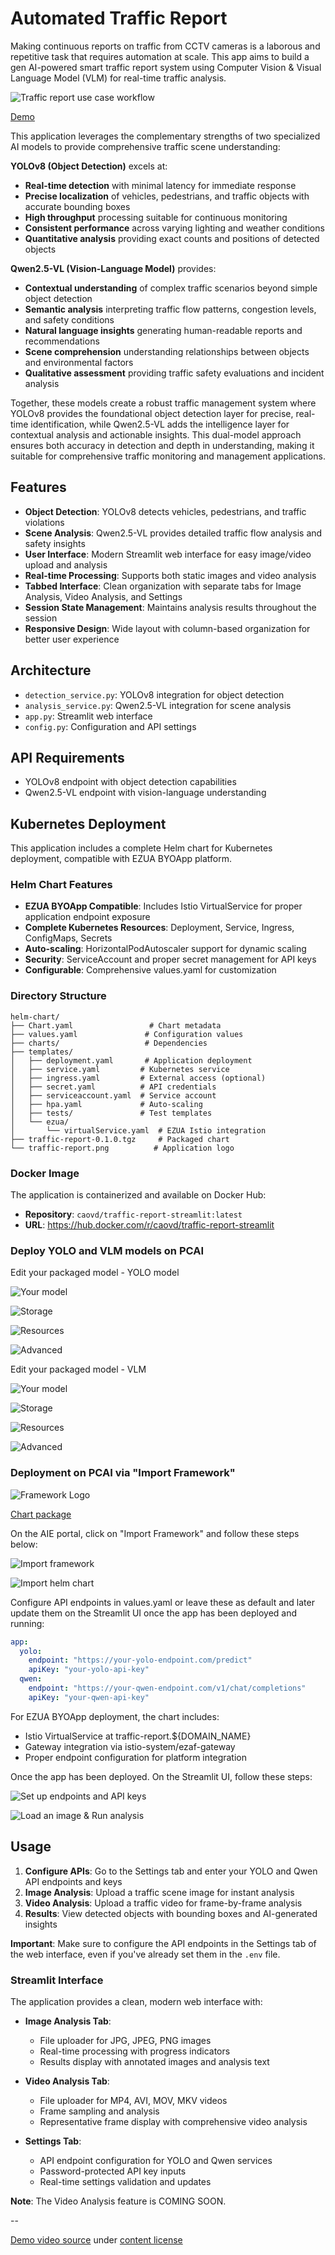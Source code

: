 # Automated Traffic Report

Making continuous reports on traffic from CCTV cameras is a laborous and repetitive task that requires automation at scale. This app aims to build a gen AI-powered smart traffic report system using Computer Vision & Visual Language Model (VLM) for real-time traffic analysis.

![Traffic report use case workflow](./assets/workflow.png)

[Demo](https://storage.googleapis.com/ai-solution-engineering-videos/public/traffic-report-demo.mp4)

This application leverages the complementary strengths of two specialized AI models to provide comprehensive traffic scene understanding:

**YOLOv8 (Object Detection)** excels at:
- **Real-time detection** with minimal latency for immediate response
- **Precise localization** of vehicles, pedestrians, and traffic objects with accurate bounding boxes
- **High throughput** processing suitable for continuous monitoring
- **Consistent performance** across varying lighting and weather conditions
- **Quantitative analysis** providing exact counts and positions of detected objects

**Qwen2.5-VL (Vision-Language Model)** provides:
- **Contextual understanding** of complex traffic scenarios beyond simple object detection
- **Semantic analysis** interpreting traffic flow patterns, congestion levels, and safety conditions
- **Natural language insights** generating human-readable reports and recommendations
- **Scene comprehension** understanding relationships between objects and environmental factors
- **Qualitative assessment** providing traffic safety evaluations and incident analysis

Together, these models create a robust traffic management system where YOLOv8 provides the foundational object detection layer for precise, real-time identification, while Qwen2.5-VL adds the intelligence layer for contextual analysis and actionable insights. This dual-model approach ensures both accuracy in detection and depth in understanding, making it suitable for comprehensive traffic monitoring and management applications.

## Features

- **Object Detection**: YOLOv8 detects vehicles, pedestrians, and traffic violations
- **Scene Analysis**: Qwen2.5-VL provides detailed traffic flow analysis and safety insights
- **User Interface**: Modern Streamlit web interface for easy image/video upload and analysis
- **Real-time Processing**: Supports both static images and video analysis
- **Tabbed Interface**: Clean organization with separate tabs for Image Analysis, Video Analysis, and Settings
- **Session State Management**: Maintains analysis results throughout the session
- **Responsive Design**: Wide layout with column-based organization for better user experience

## Architecture

- `detection_service.py`: YOLOv8 integration for object detection
- `analysis_service.py`: Qwen2.5-VL integration for scene analysis
- `app.py`: Streamlit web interface
- `config.py`: Configuration and API settings

## API Requirements

- YOLOv8 endpoint with object detection capabilities
- Qwen2.5-VL endpoint with vision-language understanding

## Kubernetes Deployment

This application includes a complete Helm chart for Kubernetes deployment, compatible with EZUA BYOApp platform.

### Helm Chart Features

- **EZUA BYOApp Compatible**: Includes Istio VirtualService for proper application endpoint exposure
- **Complete Kubernetes Resources**: Deployment, Service, Ingress, ConfigMaps, Secrets
- **Auto-scaling**: HorizontalPodAutoscaler support for dynamic scaling
- **Security**: ServiceAccount and proper secret management for API keys
- **Configurable**: Comprehensive values.yaml for customization

### Directory Structure

```
helm-chart/
├── Chart.yaml                 # Chart metadata
├── values.yaml               # Configuration values
├── charts/                   # Dependencies
├── templates/
│   ├── deployment.yaml       # Application deployment
│   ├── service.yaml         # Kubernetes service
│   ├── ingress.yaml         # External access (optional)
│   ├── secret.yaml          # API credentials
│   ├── serviceaccount.yaml  # Service account
│   ├── hpa.yaml             # Auto-scaling
│   ├── tests/               # Test templates
│   └── ezua/
│       └── virtualService.yaml  # EZUA Istio integration
├── traffic-report-0.1.0.tgz     # Packaged chart
└── traffic-report.png          # Application logo
```

### Docker Image

The application is containerized and available on Docker Hub:
- **Repository**: `caovd/traffic-report-streamlit:latest`
- **URL**: https://hub.docker.com/r/caovd/traffic-report-streamlit

### Deploy YOLO and VLM models on PCAI

Edit your packaged model - YOLO model 

![Your model](./assets/yolo1.png)

![Storage](./assets/yolo2.png)

![Resources](./assets/yolo3.png)

![Advanced](./assets/yolo4.png)

Edit your packaged model - VLM 

![Your model](./assets/vlm1.png)

![Storage](./assets/vlm2.png)

![Resources](./assets/vlm3.png)

![Advanced](./assets/vlm4.png)

### Deployment on PCAI via "Import Framework"

![Framework Logo](./assets/logo.png)

[Chart package](traffic-report-0.1.3.tgz) 

On the AIE portal, click on "Import Framework" and follow these steps below:

![Import framework](./assets/import-framework.png)

![Import helm chart](./assets/import-chart.png)

Configure API endpoints in values.yaml or leave these as default and later update them on the Streamlit UI once the app has been deployed and running:

```yaml
app:
  yolo:
    endpoint: "https://your-yolo-endpoint.com/predict"
    apiKey: "your-yolo-api-key"
  qwen:
    endpoint: "https://your-qwen-endpoint.com/v1/chat/completions"
    apiKey: "your-qwen-api-key"
```

For EZUA BYOApp deployment, the chart includes:

- Istio VirtualService at traffic-report.${DOMAIN_NAME}
- Gateway integration via istio-system/ezaf-gateway
- Proper endpoint configuration for platform integration

Once the app has been deployed. On the Streamlit UI, follow these steps:

![Set up endpoints and API keys](./assets/settings.png)

![Load an image & Run analysis](./assets/image-analysis.png)

## Usage

1. **Configure APIs**: Go to the Settings tab and enter your YOLO and Qwen API endpoints and keys
2. **Image Analysis**: Upload a traffic scene image for instant analysis
3. **Video Analysis**: Upload a traffic video for frame-by-frame analysis
4. **Results**: View detected objects with bounding boxes and AI-generated insights

**Important**: Make sure to configure the API endpoints in the Settings tab of the web interface, even if you've already set them in the `.env` file.

### Streamlit Interface

The application provides a clean, modern web interface with:

- **Image Analysis Tab**: 
  - File uploader for JPG, JPEG, PNG images
  - Real-time processing with progress indicators
  - Results display with annotated images and analysis text
  
- **Video Analysis Tab**:
  - File uploader for MP4, AVI, MOV, MKV videos
  - Frame sampling and analysis
  - Representative frame display with comprehensive video analysis
  
- **Settings Tab**:
  - API endpoint configuration for YOLO and Qwen services
  - Password-protected API key inputs
  - Real-time settings validation and updates

**Note**: The Video Analysis feature is COMING SOON. 


--

[Demo video source](pixabay.com) under [content license](https://pixabay.com/service/license-summary/) 
